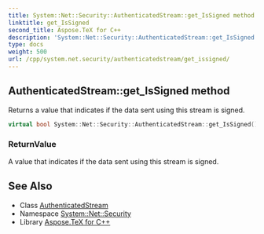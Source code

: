 ```yaml
---
title: System::Net::Security::AuthenticatedStream::get_IsSigned method
linktitle: get_IsSigned
second_title: Aspose.TeX for C++
description: 'System::Net::Security::AuthenticatedStream::get_IsSigned method. Returns a value that indicates if the data sent using this stream is signed in C++.'
type: docs
weight: 500
url: /cpp/system.net.security/authenticatedstream/get_issigned/
---
```

## AuthenticatedStream::get_IsSigned method


Returns a value that indicates if the data sent using this stream is signed.

```cpp
virtual bool System::Net::Security::AuthenticatedStream::get_IsSigned() const =0
```


### ReturnValue

A value that indicates if the data sent using this stream is signed.

## See Also

* Class [AuthenticatedStream](../)
* Namespace [System::Net::Security](../../)
* Library [Aspose.TeX for C++](../../../)
